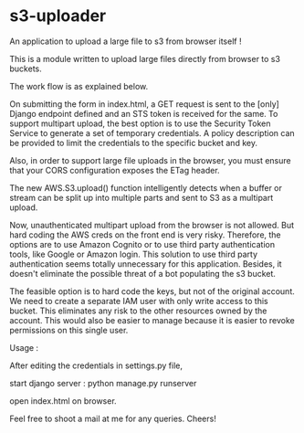 
# s3-uploader
An application to upload a large file to s3 from browser itself !

This is a module written to upload large files directly from browser to s3 buckets.

The work flow is as explained below.

On submitting the form in index.html, a GET request is sent to the [only] Django endpoint defined and an STS token is received for the same.
To support multipart upload, the best option is to use the Security Token Service to generate a set of temporary credentials. A policy description can be provided to limit the credentials to the specific bucket and key.

Also, in order to support large file uploads in the browser, you must ensure that your CORS configuration exposes the ETag header.

The new AWS.S3.upload() function intelligently detects when a buffer or stream can be split up into multiple parts and sent to S3 as a multipart upload.

Now, unauthenticated multipart upload from the browser is not allowed. But hard coding the AWS creds on the front end is very risky. Therefore, the options are to use Amazon Cognito or to use third party authentication tools, like Google or Amazon login. This solution to use third party authentication seems totally unnecessary for this application. Besides, it doesn't eliminate the possible threat of a bot populating the s3 bucket.

The feasible option is to hard code the keys, but not of the original account. We need to create a separate IAM user with only write access to this bucket. This eliminates any risk to the other resources owned by the account. This would also be easier to manage because it is easier to revoke permissions on this single user.

Usage :

After editing the credentials in settings.py file,

start django server : python manage.py runserver

open index.html on browser.


Feel free to shoot a mail at me for any queries. Cheers!
